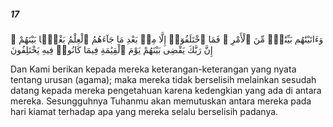 ##### 17

<span class="ayah">وَءَاتَيْنَٰهُم بَيِّنَٰتٍۢ مِّنَ ٱلْأَمْرِ ۖ فَمَا ٱخْتَلَفُوٓا۟ إِلَّا مِنۢ بَعْدِ مَا جَآءَهُمُ ٱلْعِلْمُ بَغْيًۢا بَيْنَهُمْ ۚ إِنَّ رَبَّكَ يَقْضِى بَيْنَهُمْ يَوْمَ ٱلْقِيَٰمَةِ فِيمَا كَانُوا۟ فِيهِ يَخْتَلِفُونَ</span>

<span class="ayah_translation">Dan Kami berikan kepada mereka keterangan-keterangan yang nyata tentang urusan (agama); maka mereka tidak berselisih melainkan sesudah datang kepada mereka pengetahuan karena kedengkian yang ada di antara mereka. Sesungguhnya Tuhanmu akan memutuskan antara mereka pada hari kiamat terhadap apa yang mereka selalu berselisih padanya.</span>
